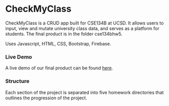# CheckMyClass
CheckMyClass is a CRUD app built for CSE134B at UCSD.
It allows users to input, view and mutate university class data, and serves as a platform for students.
The final product is in the folder cse134bhw5. 

Uses Javascript, HTML, CSS, Bootstrap, Firebase.

### Live Demo
A live demo of our final product can be found [here](https://checkmyclass-22c54.firebaseapp.com/cse134bhw5/public/bs_ver/views/index.html).


### Structure
Each section of the project is separated into five homework directories that outlines the progression of the project.
